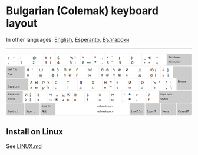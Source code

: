# Bulgarian \(Colemak\) keyboard layout

In other languages: [English](README.md), [Esperanto](README.eo.md), [Български](README.bg.md)

---

![preview bulgarian colemak](preview.png)

## Install on Linux

See [LINUX.md](./LINUX.md)
